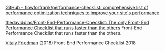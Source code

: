 
[GitHub - flowforfrank/performance-checklist: comprehensive list of performance optimization techniques to improve your site's performance](https://github.com/flowforfrank/performance-checklist)

[thedaviddias/Front-End-Performance-Checklist: The only Front-End Performance Checklist that runs faster than the others](https://github.com/thedaviddias/Front-End-Performance-Checklist)
Front-End Performance Checklist that runs faster than the others.

[Vitaly Friedman](https://www.smashingmagazine.com/2018/01/front-end-performance-checklist-2018-pdf-pages/#front-end-performance-checklist-2017)
(2018) Front-End Performance Checklist 2018
